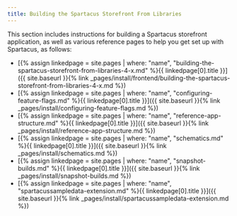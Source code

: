 ```yaml
---
title: Building the Spartacus Storefront From Libraries
---
```


This section includes instructions for building a Spartacus storefront application, as well as various reference pages to help you get set up with Spartacus, as follows:

- [{% assign linkedpage = site.pages | where: "name", "building-the-spartacus-storefront-from-libraries-4-x.md" %}{{ linkedpage[0].title }}]({{ site.baseurl }}{% link _pages/install/frontend/building-the-spartacus-storefront-from-libraries-4-x.md %})
- [{% assign linkedpage = site.pages | where: "name", "configuring-feature-flags.md" %}{{ linkedpage[0].title }}]({{ site.baseurl }}{% link _pages/install/configuring-feature-flags.md %})
- [{% assign linkedpage = site.pages | where: "name", "reference-app-structure.md" %}{{ linkedpage[0].title }}]({{ site.baseurl }}{% link _pages/install/reference-app-structure.md %})
- [{% assign linkedpage = site.pages | where: "name", "schematics.md" %}{{ linkedpage[0].title }}]({{ site.baseurl }}{% link _pages/install/schematics.md %})
- [{% assign linkedpage = site.pages | where: "name", "snapshot-builds.md" %}{{ linkedpage[0].title }}]({{ site.baseurl }}{% link _pages/install/snapshot-builds.md %})
- [{% assign linkedpage = site.pages | where: "name", "spartacussampledata-extension.md" %}{{ linkedpage[0].title }}]({{ site.baseurl }}{% link _pages/install/spartacussampledata-extension.md %})
